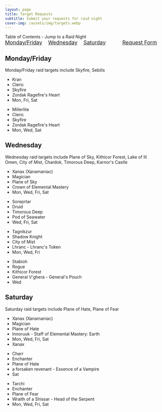 ```yaml
---
layout: page
title: Target Requests
subtitle: Submit your requests for raid night
cover-img: /assets/img/targets.webp
---
```


<div class="toc-heading">Table of Contents - Jump to a Raid Night</div>
<div style="display: flex; justify-content: space-between; align-items: center; font-size: 1.25em; margin-bottom: 20px;">
  <div style="display: flex; gap: 20px; flex: 1;">
    <a href="#monday-friday">Monday/Friday</a>
    <a href="#wednesday">Wednesday</a>
    <a href="#saturday">Saturday</a>
  </div>
  <div style="margin-left: 20px;">
    <a href="https://docs.google.com/forms/d/e/1FAIpQLSfrdGZCRdUpdJ14DtRNTurlymNWYFvUbFBp0GvLOXvZb9JApA/viewform">Request Form</a>
  </div>
</div>

<h2 id="monday-friday">Monday/Friday</h2>
<p class="raid-description">Monday/Friday raid targets include Skyfire, Sebilis</p>
<div class="card-container">
  <div class="card cleric">
    <ul>
      <li>Kran</li>
      <li>Cleric</li>
      <li>Skyfire</li>
      <li>Zordak Ragefire's Heart</li>
      <li>Mon, Fri, Sat</li>
    </ul>
  </div>
  <div class="card cleric">
    <ul>
      <li>Millerlite</li>
      <li>Cleric</li>
      <li>Skyfire</li>
      <li>Zordak Ragefire's Heart</li>
      <li>Mon, Wed, Sat</li>
    </ul>
  </div>
</div>

<h2 id="wednesday">Wednesday</h2>
<p class="raid-description">Wednesday raid targets include Plane of Sky, Kithicor Forest, Lake of Ill Omen, City of Mist, Chardok, Timorous Deep, Karnor's Castle</p>
<div class="card-container">
  <div class="card magician">
    <ul>
      <li>Xanax (Xanamaniac)</li>
      <li>Magician</li>
      <li>Plane of Sky</li>
      <li>Crown of Elemental Mastery</li>
      <li>Mon, Wed, Fri, Sat</li>
    </ul>
  </div>
  <div class="card druid">
    <ul>
      <li>Soreprtar</li>
      <li>Druid</li>
      <li>Timorous Deep</li>
      <li>Pod of Seawater</li>
      <li>Wed, Fri, Sat</li>
    </ul>
  </div>
  <div class="card shadow-knight">
    <ul>
      <li>Tagnikzur</li>
      <li>Shadow Knight</li>
      <li>City of Mist</li>
      <li>Lhranc - Lhranc's Token</li>
      <li>Mon, Wed, Fri</li>
    </ul>
  </div>
  <div class="card rogue">
    <ul>
      <li>Stabioh</li>
      <li>Rogue</li>
      <li>Kithicor Forest</li>
      <li>General V'ghera - General's Pouch</li>
      <li>Wed</li>
    </ul>
  </div>
</div>

<h2 id="saturday">Saturday</h2>
<p class="raid-description">Saturday raid targets include Plane of Hate, Plane of Fear</p>
<div class="card-container">
  <div class="card magician">
    <ul>
      <li>Xanax (Xanamaniac)</li>
      <li>Magician</li>
      <li>Plane of Hate</li>
      <li>Innoruuk - Staff of Elemental Mastery: Earth</li>
      <li>Mon, Wed, Fri, Sat</li>
      <li>Xanax</li>
    </ul>
  </div>
  <div class="card enchanter">
    <ul>
      <li>Charr</li>
      <li>Enchanter</li>
      <li>Plane of Hate</li>
      <li>a forsaken revenant - Essence of a Vampire</li>
      <li>Sat</li>
    </ul>
  </div>
  <div class="card enchanter">
    <ul>
      <li>Tarchi</li>
      <li>Enchanter</li>
      <li>Plane of Fear</li>
      <li>Wraith of a Shissar - Head of the Serpent</li>
      <li>Mon, Wed, Fri, Sat</li>
    </ul>
  </div>
</div>

